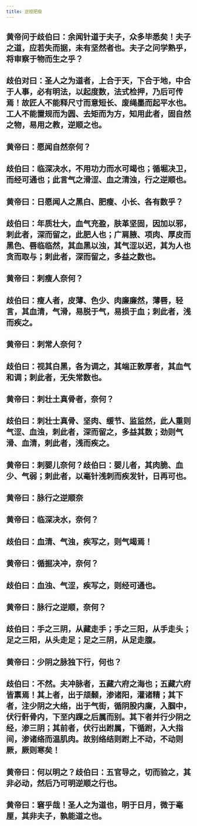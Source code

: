 ```yaml
---
title: 逆顺肥瘦
---
```


## 黄帝问于歧伯曰：余闻针道于夫子，众多毕悉矣！夫子之道，应若失而据，未有坚然者也。夫子之问学熟乎，将审察于物而生之乎？
## 歧伯对曰：圣人之为道者，上合于天，下合于地，中合于人事，必有明法，以起度数，法式检押，乃后可传焉！故匠人不能释尺寸而意短长、废绳墨而起平水也。工人不能置规而为圆、去矩而为方，知用此者，固自然之物，易用之教，逆顺之也。
## 黄帝曰：愿闻自然奈何？
## 歧伯曰：临深决水，不用功力而水可竭也；循堀决卫，而经可通也；此言气之滑涩、血之清浊，行之逆顺也。
## 黄帝曰：日愿闻人之黑白、肥瘦、小长、各有数乎？
## 歧伯曰：年质壮大，血气充盈，肤革坚固，因加以邪，刺此者，深而留之，此肥人也；广肩腋、项肉、厚皮而黑色、唇临临然，其血黑以浊，其气涩以迟，其为人也贪而取与；刺此者，深而留之，多益之数也。
## 黄帝曰：刺瘦人奈何？
## 歧伯曰：瘦人者，皮薄、色少、肉廉廉然，薄唇，轻言，其血清，气滑，易脱于气，易损于血；刺此者，浅而疾之。
## 黄帝曰：刺常人奈何？
## 歧伯曰：视其白黑，各为调之，其端正敦厚者，其血气和调；刺此者，无失常数也。
## 黄帝曰：刺壮土真骨者，奈何？
## 歧伯曰：刺壮士真骨、坚肉、缓节、监监然，此人重则气涩、血浊，刺此者，深而留之，多益其数；劲则气滑、血清，刺此者，浅而疾之。
## 黄帝曰：刺婴儿奈何？歧伯曰：婴儿者，其肉脆、血少、气弱；刺此者，以毫针浅刺而疾发针，日再可也。
## 黄帝曰：脉行之逆顺奈
## 黄帝曰：临深决水，奈何？
## 歧伯曰：血清、气浊，疾写之，则气竭焉！
## 黄帝曰：循掘决冲，奈何？
## 歧伯曰：血浊、气涩，疾写之，则经可通也。
## 黄帝曰：脉行之逆顺，奈何？
## 歧伯曰：手之三阴，从藏走手；手之三阳，从手走头；足之三阳，从头走足；足之三阴，从足走腹。
## 黄帝曰：少阴之脉独下行，何也？
## 歧伯曰：不然。夫冲脉者，五藏六府之海也；五藏六府皆禀焉！其上者，出于颃颡，渗诸阳，灌诸精；其下者，注少阴之大络，出于气街，循阴股内廉，入腘中，伏行骭骨内，下至内踝之后属而别。其下者并行少阴之经，渗三阴；其前者，伏行出跗属，下循跗，入大指间，渗诸络而温肌肉。故别络结则跗上不动，不动则厥，厥则寒矣！
## 黄帝曰：何以明之？歧伯曰：五官导之，切而验之，其非必动，然后乃可明逆顺之行也。
## 黄帝曰：窘乎哉！圣人之为道也，明于日月，微于毫厘，其非夫子，孰能道之也。
